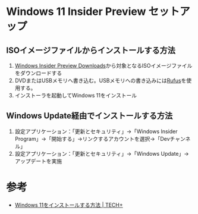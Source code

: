 # Windows 11 Insider Preview セットアップ

## ISOイメージファイルからインストールする方法

1. [Windows Insider Preview Downloads](https://www.microsoft.com/en-us/software-download/windowsinsiderpreviewiso)から対象となるISOイメージファイルをダウンロードする
2. DVDまたはUSBメモリへ書き込む。USBメモリへの書き込みには[Rufus](https://rufus.ie/)を使用する。
3. インストーラを起動してWindows 11をインストール

## Windows Update経由でインストールする方法

1. 設定アプリケーション：「更新とセキュリティ」→「Windows Insider Program」→「開始する」→リンクするアカウントを選択→「Devチャンネル」
2. 設定アプリケーション：「更新とセキュリティ」→「Windows Update」→アップデートを実施

# 参考

- [Windows 11をインストールする方法 \| TECH\+](https://news.mynavi.jp/article/20210630-1912120/)
